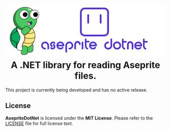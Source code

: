 <h1 align="center">
<img src="https://raw.githubusercontent.com/AristurtleDev/AsepriteDotNet/main/.github/images/aseprite-dotnet-banner.png" alt="AsepriteDotNet Logo">
<br/>
A .NET library for reading Aseprite files.
</h1>

This project is currently being developed and has no active release.

## License
**AsepriteDotNet** is licensed under the **MIT License**.  Please refer to the [LICENSE](LICENSE) file for full license text.
